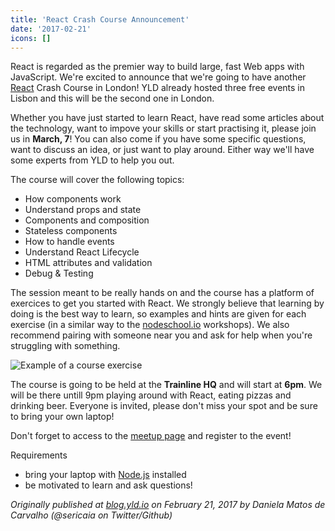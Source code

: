 ```yaml
---
title: 'React Crash Course Announcement'
date: '2017-02-21'
icons: []
---
```


React is regarded as the premier way to build large, fast Web apps with JavaScript. We're excited to announce that we're going to have another [React](https://facebook.github.io/react/) Crash Course in London! YLD already hosted three free events in Lisbon and this will be the second one in London.

Whether you have just started to learn React, have read some articles about the technology, want to impove your skills or start practising it, please join us in **March, 7**!
You can also come if you have some specific questions, want to discuss an idea, or just want to play around. Either way we'll have some experts from YLD to help you out.

The course will cover the following topics:

- How components work
- Understand props and state
- Components and composition
- Stateless components
- How to handle events
- Understand React Lifecycle
- HTML attributes and validation
- Debug & Testing

The session meant to be really hands on and the course has a platform of exercices to get you started with React.
We strongly believe that learning by doing is the best way to learn, so examples and hints are given for each exercise (in a similar way to the [nodeschool.io](https://nodeschool.io/) workshops). We also recommend pairing with someone near you and ask for help when you're struggling with something.

![Example of a course exercise](https://cloud.githubusercontent.com/assets/1150553/22429438/8378d4e4-e702-11e6-89a2-ec409c0a8624.png)

The course is going to be held at the **Trainline HQ** and will start at **6pm**. We will be there untill 9pm playing around with React, eating pizzas and drinking beer. Everyone is invited, please don't miss your spot and be sure to bring your own laptop!

Don't forget to access to the [meetup page](https://www.meetup.com/YLD-Training-for-Developers/events/237788626/) and register to the event!

Requirements

- bring your laptop with [Node.js](https://nodejs.org/) installed
- be motivated to learn and ask questions!

_Originally published at [blog.yld.io](https://blog.yld.io/) on February 21, 2017 by Daniela Matos de Carvalho (@sericaia on Twitter/Github)_
